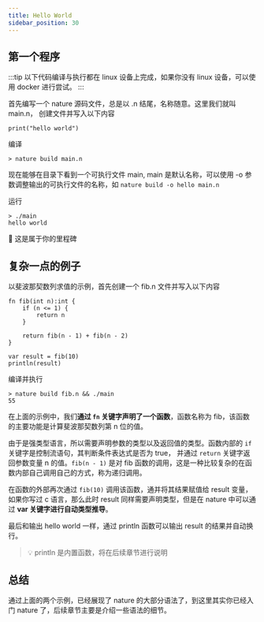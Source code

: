 ```yaml
---
title: Hello World
sidebar_position: 30
---
```


## 第一个程序

:::tip
以下代码编译与执行都在 linux 设备上完成，如果你没有 linux 设备，可以使用 docker 进行尝试。
:::

首先编写一个 nature 源码文件，总是以 .n 结尾，名称随意。这里我们就叫 main.n， 创建文件并写入以下内容

```nature title="main.n"
print("hello world")
```

编译

```shell
> nature build main.n
```

现在能够在目录下看到一个可执行文件 main, main 是默认名称，可以使用 -o 参数调整输出的可执行文件的名称，如 `nature build -o hello main.n`

运行

```shell
> ./main
hello world
```

🎉 这是属于你的里程碑

## 复杂一点的例子

以斐波那契数列求值的示例，首先创建一个 fib.n 文件并写入以下内容

```nature title='fib.n'
fn fib(int n):int {
    if (n <= 1) {
        return n
    }

    return fib(n - 1) + fib(n - 2)
}

var result = fib(10)
println(result)
```

编译并执行

```shell
> nature build fib.n && ./main
55
```

在上面的示例中，我们**通过 `fn` 关键字声明了一个函数**，函数名称为 fib，该函数的主要功能是计算斐波那契数列第 n 位的值。

由于是强类型语言，所以需要声明参数的类型以及返回值的类型。函数内部的 `if` 关键字是控制流语句，其判断条件表达式是否为 true， 并通过 `return` 关键字返回参数变量 n 的值。`fib(n - 1)` 是对 fib 函数的调用，这是一种比较复杂的在函数内部自己调用自己的方式，称为递归调用。

在函数的外部再次通过 `fib(10)` 调用该函数，通并将其结果赋值给 result 变量，如果你写过 c 语言，那么此时 result 同样需要声明类型，但是在 nature 中可以通过 **var 关键字进行自动类型推导**。

最后和输出 hello world 一样，通过 println 函数可以输出 result 的结果并自动换行。

> 💡 println 是内置函数，将在后续章节进行说明

## 总结

通过上面的两个示例，已经展现了 nature 的大部分语法了，到这里其实你已经入门 nature 了，后续章节主要是介绍一些语法的细节。
